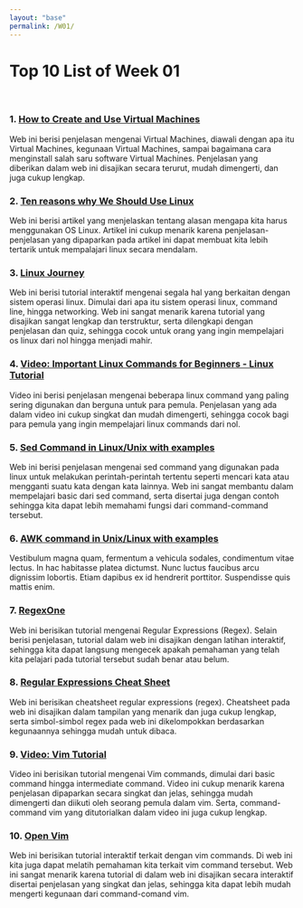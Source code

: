 ```yaml
---
layout: "base"
permalink: /W01/
---
```


# Top 10 List of Week 01
<br>

### 1. [How to Create and Use Virtual Machines](https://www.howtogeek.com/196060/beginner-geek-how-to-create-and-use-virtual-machines/)
Web ini berisi penjelasan mengenai Virtual Machines, diawali dengan apa itu Virtual Machines, kegunaan Virtual Machines, sampai bagaimana cara menginstall salah saru software Virtual Machines. Penjelasan yang diberikan dalam web ini disajikan secara terurut, mudah dimengerti, dan juga cukup lengkap.

### 2. [Ten reasons why We Should Use Linux](https://www.opensourceforu.com/2020/03/reasons-to-use-linux/)
Web ini berisi artikel yang menjelaskan tentang alasan mengapa kita harus menggunakan OS Linux. Artikel ini cukup menarik karena penjelasan-penjelasan yang dipaparkan pada artikel ini dapat membuat kita lebih tertarik untuk mempalajari linux secara mendalam.

### 3. [Linux Journey](https://linuxjourney.com/)
Web ini berisi tutorial interaktif mengenai segala hal yang berkaitan dengan sistem operasi linux. Dimulai dari apa itu sistem operasi linux, command line, hingga networking. Web ini sangat menarik karena tutorial yang disajikan sangat lengkap dan terstruktur, serta dilengkapi dengan penjelasan dan quiz, sehingga cocok untuk orang yang ingin mempelajari os linux dari nol hingga menjadi mahir.

### 4. [Video: Important Linux Commands for Beginners - Linux Tutorial](https://www.youtube.com/watch?v=_TlK0-5EJ-Y&t=12s&ab_channel=Guru99)
Video ini berisi penjelasan mengenai beberapa linux command yang paling sering digunakan dan berguna untuk para pemula. Penjelasan yang ada dalam video ini cukup singkat dan mudah dimengerti, sehingga cocok bagi para pemula yang ingin mempelajari linux commands dari nol.

### 5. [Sed Command in Linux/Unix with examples](https://www.geeksforgeeks.org/sed-command-in-linux-unix-with-examples/)
Web ini berisi penjelasan mengenai sed command yang digunakan pada linux untuk melakukan perintah-perintah tertentu seperti mencari kata atau mengganti suatu kata dengan kata lainnya. Web ini sangat membantu dalam mempelajari basic dari sed command, serta disertai juga dengan contoh sehingga kita dapat lebih memahami fungsi dari command-command tersebut.

### 6. [AWK command in Unix/Linux with examples](https://www.geeksforgeeks.org/awk-command-unixlinux-examples/)
Vestibulum magna quam, fermentum a vehicula sodales, condimentum vitae lectus.
In hac habitasse platea dictumst.
Nunc luctus faucibus arcu dignissim lobortis.
Etiam dapibus ex id hendrerit porttitor.
Suspendisse quis mattis enim.

### 7. [RegexOne](https://regexone.com/)
Web ini berisikan tutorial mengenai Regular Expressions (Regex). Selain berisi penjelasan, tutorial dalam web ini disajikan dengan latihan interaktif, sehingga kita dapat langsung mengecek apakah pemahaman yang telah kita pelajari pada tutorial tersebut sudah benar atau belum. 

### 8. [Regular Expressions Cheat Sheet](https://cheatography.com/davechild/cheat-sheets/regular-expressions/)
Web ini berisikan cheatsheet regular expressions (regex). Cheatsheet pada web ini disajikan dalam tampilan yang menarik dan juga cukup lengkap, serta simbol-simbol regex pada web ini dikelompokkan berdasarkan kegunaannya sehingga mudah untuk dibaca.

### 9. [Video: Vim Tutorial](https://www.youtube.com/watch?v=IiwGbcd8S7I&ab_channel=BenAwad)
Video ini berisikan tutorial mengenai Vim commands, dimulai dari basic command hingga intermediate command. Video ini cukup menarik karena penjelasan dipaparkan secara singkat dan jelas, sehingga mudah dimengerti dan diikuti oleh seorang pemula dalam vim. Serta, command-command vim yang ditutorialkan dalam video ini juga cukup lengkap.

### 10. [Open Vim](https://openvim.com/)
Web ini berisikan tutorial interaktif terkait dengan vim commands. Di web ini kita juga dapat melatih pemahaman kita terkait vim command tersebut. Web ini sangat menarik karena tutorial di dalam web ini disajikan secara interaktif disertai penjelasan yang singkat dan jelas, sehingga kita dapat lebih mudah mengerti kegunaan dari command-comand vim.

<br>
